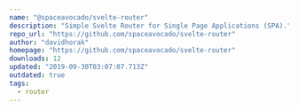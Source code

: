 ```yaml
---
name: "@spaceavocado/svelte-router"
description: "Simple Svelte Router for Single Page Applications (SPA)."
repo_url: "https://github.com/spaceavocado/svelte-router"
author: "davidhorak"
homepage: "https://github.com/spaceavocado/svelte-router"
downloads: 12
updated: "2019-09-30T03:07:07.713Z"
outdated: true
tags: 
  - router
---
```

